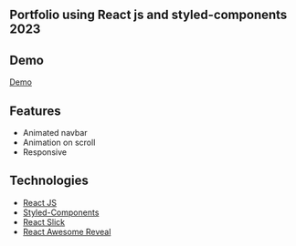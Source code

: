 ## Portfolio using React js and styled-components 2023

## Demo

[Demo]()

## Features

-   Animated navbar
-   Animation on scroll
-   Responsive

## Technologies

-   [React JS](https://reactjs.org/docs/getting-started.html)
-   [Styled-Components](https://styled-components.com)
-   [React Slick](https://react-slick.neostack.com)
-   [React Awesome Reveal](https://react-awesome-reveal.morello.dev/)
